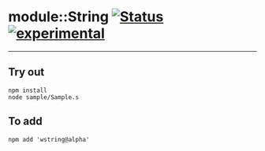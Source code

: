 
# module::String  [![Status](https://github.com/Wandalen/wString/workflows/Test/badge.svg)](https://github.com/Wandalen/wString/actions?query=workflow%3ATest) [![experimental](https://img.shields.io/badge/stability-experimental-orange.svg)](https://github.com/emersion/stability-badges#experimental)

___

## Try out
```
npm install
node sample/Sample.s
```

## To add
```
npm add 'wstring@alpha'
```

